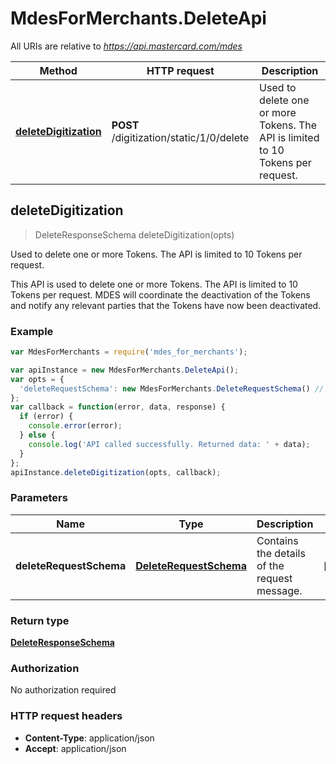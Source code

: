 # MdesForMerchants.DeleteApi

All URIs are relative to *https://api.mastercard.com/mdes*

Method | HTTP request | Description
------------- | ------------- | -------------
[**deleteDigitization**](DeleteApi.md#deleteDigitization) | **POST** /digitization/static/1/0/delete | Used to delete one or more Tokens. The API is limited to 10 Tokens per request.



## deleteDigitization

> DeleteResponseSchema deleteDigitization(opts)

Used to delete one or more Tokens. The API is limited to 10 Tokens per request.

This API is used to delete one or more Tokens.  The API is limited to 10 Tokens per request. MDES will coordinate the deactivation of the Tokens and notify any relevant parties that the Tokens have now been deactivated. 

### Example

```javascript
var MdesForMerchants = require('mdes_for_merchants');

var apiInstance = new MdesForMerchants.DeleteApi();
var opts = {
  'deleteRequestSchema': new MdesForMerchants.DeleteRequestSchema() // DeleteRequestSchema | Contains the details of the request message. 
};
var callback = function(error, data, response) {
  if (error) {
    console.error(error);
  } else {
    console.log('API called successfully. Returned data: ' + data);
  }
};
apiInstance.deleteDigitization(opts, callback);
```

### Parameters



Name | Type | Description  | Notes
------------- | ------------- | ------------- | -------------
 **deleteRequestSchema** | [**DeleteRequestSchema**](DeleteRequestSchema.md)| Contains the details of the request message.  | [optional] 

### Return type

[**DeleteResponseSchema**](DeleteResponseSchema.md)

### Authorization

No authorization required

### HTTP request headers

- **Content-Type**: application/json
- **Accept**: application/json

